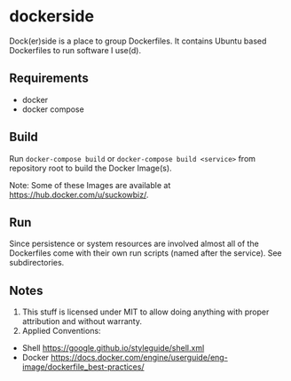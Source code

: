 # dockerside

Dock(er)side is a place to group Dockerfiles. It contains Ubuntu based Dockerfiles to run software I use(d).

## Requirements

- docker
- docker compose

## Build

Run `docker-compose build` or `docker-compose build <service>` from repository root to build the Docker Image(s).

Note: Some of these Images are available at <https://hub.docker.com/u/suckowbiz/>.

## Run

Since persistence or system resources are involved almost all of the Dockerfiles come with their own run scripts (named after the service). See subdirectories.

## Notes

1. This stuff is licensed under MIT to allow doing anything with proper attribution and without warranty.
1. Applied Conventions:
- Shell <https://google.github.io/styleguide/shell.xml>
- Docker <https://docs.docker.com/engine/userguide/eng-image/dockerfile_best-practices/>
